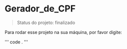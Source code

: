 # Gerador_de_CPF
>Status do projeto: finalizado

Para rodar esse projeto na sua máquina, por favor digite: 

'''
code .
'''
